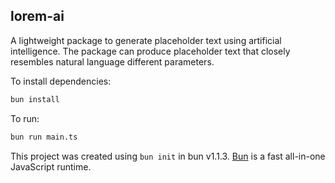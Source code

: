 ## lorem-ai

A lightweight package to generate placeholder text using artificial intelligence. The package can produce placeholder text that closely resembles natural language different parameters.

To install dependencies:

```bash
bun install
```

To run:

```bash
bun run main.ts
```

This project was created using `bun init` in bun v1.1.3. [Bun](https://bun.sh) is a fast all-in-one JavaScript runtime.
